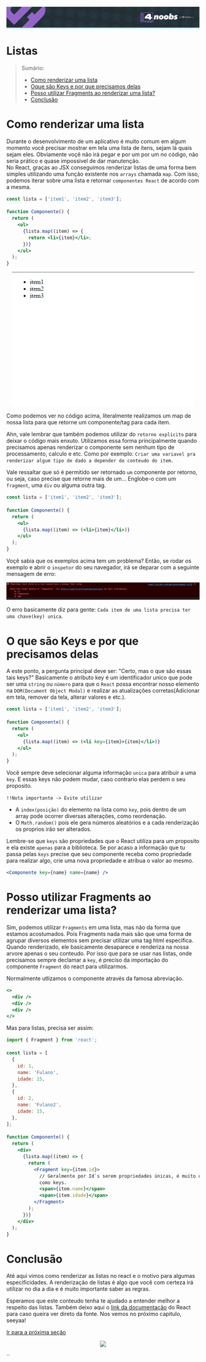 <p align="center">
  <a href="https://github.com/he4rt/4noobs" target="_blank">
    <img src="../../assets/global/header-4noobs.svg">
  </a>
</p>

# Listas

> Sumário:
>
> - [Como renderizar uma lista](#como-renderizar-uma-lista)
> - [Oque são Keys e por que precisamos delas](#o-que-são-keys-e-por-que-precisamos-delas)
> - [Posso utilizar Fragments ao renderizar uma lista?](#posso-utilizar-fragments-ao-renderizar-uma-lista)
> - [Conclusão](#conclusão)

# Como renderizar uma lista

Durante o desenvolvimento de um aplicativo é muito comum em algum momento você precisar mostrar em tela uma lista de itens, sejam lá quais sejam eles. Obviamente voçê não irá pegar e por um por um no código, não seria prático e quase impossivel de dar manutenção. <br/>
No React, graças ao JSX conseguimos renderizar listas de uma forma bem simples utilizando uma função existente nos `arrays` chamada `map`. Com isso, podemos iterar sobre uma lista e retornar `componentes React` de acordo com a mesma.

```jsx
const lista = ['item1', 'item2', 'item3'];

function Componente() {
  return (
    <ul>
      {lista.map((item) => {
        return <li>{item}</li>;
      })}
    </ul>
  );
}
```

<p align="center">
<img src="../../assets/lists/lists-examples-1.png" alt="resultado do código acima"/>

</p>

Como podemos ver no código acima, literalmente realizamos um map de nossa lista para que retorne um componente/tag para cada item.

Ahn, vale lembrar que também podemos utilizar do `retorno explicito` para deixar o código mais enxuto. Utilizamos essa forma principalmente quando precisamos apenas renderizar o componente sem nenhum tipo de processamento, calculo e etc. Como por exemplo: `Criar uma variavel pra renderizar algum tipo de dado a depender do conteudo do item.` <br/>

Vale ressaltar que só é permitido ser retornado `um` componente por retorno, ou seja, caso precise que retorne mais de um... Englobe-o com um `fragment`, uma `div` ou alguma outra tag.

```jsx
const lista = ['item1', 'item2', 'item3'];

function Componente() {
  return (
    <ul>
      {lista.map((item) => (<li>{item}</li>)}
    </ul>
  );
}
```

Voçê sabia que os exemplos acima tem um problema?
Então, se rodar os exemplo e abrir o `inspetor` do seu navegador, irá se deparar com a seguinte mensagem de erro:

<p align="center">
<img src="../../assets/lists/lists-examples-2.png" alt="resultado do código acima"/>
</p>

O erro basicamente diz para gente: `Cada item de uma lista precisa ter uma chave(key) unica`.

# O que são Keys e por que precisamos delas

A este ponto, a pergunta principal deve ser: "Certo, mas o que são essas tais keys?" Basicamente o atributo key é um identificador unico que pode ser uma `string` ou `número` para que o `React` possa encontrar nosso elemento na `DOM(Document Object Modal)` e realizar as atualizações corretas(Adicionar em tela, remover da tela, alterar valores e etc.).

```jsx
const lista = ['item1', 'item2', 'item3'];

function Componente() {
  return (
    <ul>
      {lista.map((item) => (<li key={item}>{item}</li>)}
    </ul>
  );
}
```

Você sempre deve selecionar alguma informação `unica` para atribuir a uma `key`. E essas keys não podem mudar, caso contrario elas perdem o seu proposito.

`!!Nota importante -> Evite utilizar` <br/>

- A `index(posição)` do elemento na lista como `key`, pois dentro de um array pode ocorrer diversas alterações, como reordenação. <br/>
- O `Math.random()` pois ele gera números aleatórios e a cada renderização os proprios irão ser alterados.

Lembre-se que `keys` são propriedades que o React utiliza para um proposito e ela existe `apenas` para a biblioteca. Se por acaso a informação que tu passa pelas `keys` precise que seu componente receba como propriedade para realizar algo, crie uma nova propriedade e atribua o valor ao mesmo.

```jsx
<Componente key={name} name={name} />
```

# Posso utilizar Fragments ao renderizar uma lista?

Sim, podemos utilizar `Fragments` em uma lista, mas não da forma que estamos acostumados. Pois Fragments nada mais são que uma forma de agrupar diversos elementos sem precisar utilizar uma tag html especifica. Quando renderizado, ele basicamente desaparece e renderiza na nossa arvore apenas o seu conteudo. Por isso que para se usar nas listas, onde precisamos sempre declamar a `key`, é preciso da importação do componente `Fragment` do react para utilizarmos.

Normalmente utlizamos o componente através da famosa abreviação.

```jsx
<>
  <div />
  <div />
  <div />
</>
```

Mas para listas, precisa ser assim:

```jsx
import { Fragment } from 'react';

const lista = [
  {
    id: 1,
    name: 'Fulano',
    idade: 15,
  },
  {
    id: 2,
    name: 'Fulano2',
    idade: 15,
  },
];

function Componente() {
  return (
    <div>
      {lista.map((item) => {
        return (
          <Fragment key={item.id}>
            // Geralmente por Id`s serem propriedades únicas, é muito utilizado
            como keys.
            <span>{item.name}</span>
            <span>{item.idade}</span>
          </Fragment>
        );
      })}
    </div>
  );
}
```

# Conclusão

Até aqui vimos como renderizar as listas no react e o motivo para algumas especificidades.
A renderização de listas é algo que você com certeza irá utilizar no dia a dia e é muito importante saber as regras. <br/>

Esperamos que este conteudo tenha te ajudado a entender melhor a respeito das listas. Também deixo aqui o [link da documentação](https://react.dev/learn/rendering-lists#challenges) do React para caso queira ver direto da fonte.
Nos vemos no próximo capitulo, seeyaa!

[Ir para a próxima seção](./7-Manipulando%20Eventos.md)

<p align="center">
  <a href="https://github.com/he4rt/4noobs" target="_blank">
    <img src="../../assets/global/footer-4noobs.svg" width="380">
  </a>
</p>

``
